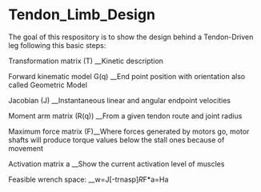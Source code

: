 # Tendon_Limb_Design

The goal of this respository is to show the design behind a Tendon-Driven leg following this basic steps: 

Transformation matrix (T) __Kinetic description

Forward kinematic model G(q) __End point position with orientation also called Geometric  Model

Jacobian (J) __Instantaneous linear and angular endpoint velocities

Moment arm matrix (R(q)) __From a given tendon route and joint radius

Maximum force matrix (F)__Where forces generated by motors go, motor shafts will produce torque values below the stall ones because of movement

Activation matrix a __Show the current activation level of muscles

Feasible wrench space: __w=J[-trnasp]*R*F*a=Ha





